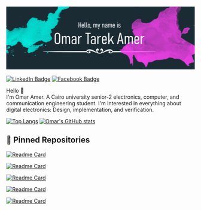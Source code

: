 [![Omar's GitHub Banner](./gfx/banner.png)](https://www.linkedin.com/in/omar-amer-59781b63/)

[![LinkedIn Badge](https://img.shields.io/badge/LinkedIn-Profile-informational?style=flat&logo=linkedin&logoColor=white&color=0D76A8)](https://www.linkedin.com/in/omar-amer-59781b63/)
[![Facebook Badge](https://img.shields.io/badge/Facebook-Profile-informational?style=flat&logo=facebook&logoColor=white&color=0D76A8)](https://www.facebook.com/omartarekamer/)

Hello 👋  
I'm Omar Amer. A Cairo university senior-2 electronics, computer, and communication engineering student. I'm interested in everything about digital electronics: Design, implementation, and verification.

[![Top Langs](https://github-readme-stats.vercel.app/api/top-langs/?username=OmarAmer01&langs_count=8&theme=dracula)](https://github.com/anuraghazra/github-readme-stats)
[![Omar's GitHub stats](https://github-readme-stats.vercel.app/api?username=OmarAmer01&count_private=true&show_icons=true&theme=dracula)](https://github.com/anuraghazra/github-readme-stats)

## 📌 Pinned Repositories

[![Readme Card](https://github-readme-stats.vercel.app/api/pin/?username=OmarAmer01&repo=VP_Harvard_MIPS&theme=dracula)](https://github.com/OmarAmer01/VP_Harvard_MIPS)

[![Readme Card](https://github-readme-stats.vercel.app/api/pin/?username=OmarAmer01&repo=wildwest&theme=dracula)](https://github.com/OmarAmer01/wildwest)

[![Readme Card](https://github-readme-stats.vercel.app/api/pin/?username=OmarAmer01&repo=matching-network-designer&theme=dracula)](https://github.com/OmarAmer01/Matching-Network-Designer)

[![Readme Card](https://github-readme-stats.vercel.app/api/pin/?username=OmarAmer01&repo=Hany-s-revenge&theme=dracula)](https://github.com/OmarAmer01/Hany-s-Revenge)

[![Readme Card](https://github-readme-stats.vercel.app/api/pin/?username=mostafa-abdelbrr&repo=DBMS-Project-Laptop-Database&theme=dracula)](https://github.com/OmarAmer01/Hany-s-Revenge)
